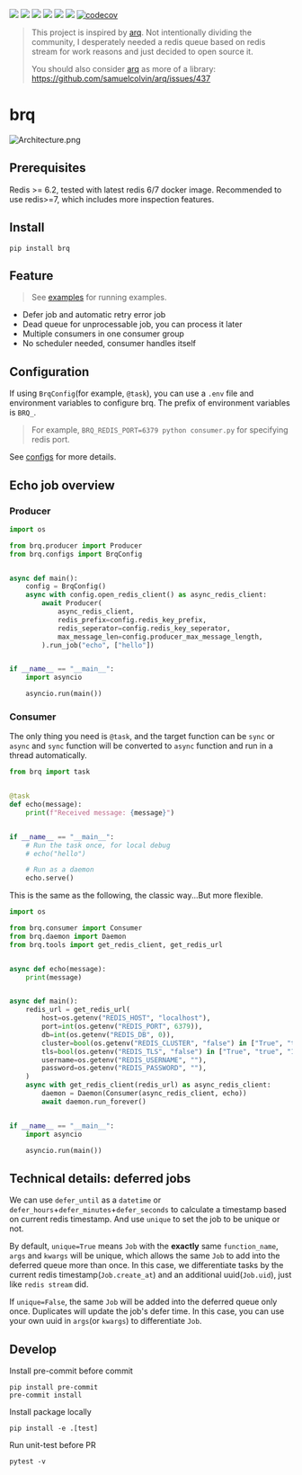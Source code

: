 ![](https://img.shields.io/github/license/wh1isper/brq)
![](https://img.shields.io/github/v/release/wh1isper/brq)
![](https://img.shields.io/docker/image-size/wh1isper/brq)
![](https://img.shields.io/pypi/dm/brq)
![](https://img.shields.io/github/last-commit/wh1isper/brq)
![](https://img.shields.io/pypi/pyversions/brq)
[![codecov](https://codecov.io/gh/Wh1isper/brq/graph/badge.svg?token=84A7BQZIS2)](https://codecov.io/gh/Wh1isper/brq)

> This project is inspired by [arq](https://github.com/samuelcolvin/arq).
> Not intentionally dividing the community, I desperately needed a redis queue based on redis stream for work reasons and just decided to open source it.
>
> You should also consider [arq](https://github.com/samuelcolvin/arq) as more of a library: https://github.com/samuelcolvin/arq/issues/437

# brq

![Architecture.png](./assets/Architecture.png)

## Prerequisites

Redis >= 6.2, tested with latest redis 6/7 docker image. Recommended to use redis>=7, which includes more inspection features.

## Install

`pip install brq`

## Feature

> See [examples](%22./examples%22) for running examples.

- Defer job and automatic retry error job
- Dead queue for unprocessable job, you can process it later
- Multiple consumers in one consumer group
- No scheduler needed, consumer handles itself

## Configuration

If using `BrqConfig`(for example, `@task`), you can use a `.env` file and environment variables to configure brq. The prefix of environment variables is `BRQ_`.

> For example, `BRQ_REDIS_PORT=6379 python consumer.py` for specifying redis port.

See [configs](./brq/configs.py) for more details.

## Echo job overview

### Producer

```python
import os

from brq.producer import Producer
from brq.configs import BrqConfig


async def main():
    config = BrqConfig()
    async with config.open_redis_client() as async_redis_client:
        await Producer(
            async_redis_client,
            redis_prefix=config.redis_key_prefix,
            redis_seperator=config.redis_key_seperator,
            max_message_len=config.producer_max_message_length,
        ).run_job("echo", ["hello"])


if __name__ == "__main__":
    import asyncio

    asyncio.run(main())
```

### Consumer

The only thing you need is `@task`, and the target function can be `sync` or `async` and `sync` function will be converted to `async` function and run in a thread automatically.

```python
from brq import task


@task
def echo(message):
    print(f"Received message: {message}")


if __name__ == "__main__":
    # Run the task once, for local debug
    # echo("hello")

    # Run as a daemon
    echo.serve()
```

This is the same as the following, the classic way...But more flexible.

```python
import os

from brq.consumer import Consumer
from brq.daemon import Daemon
from brq.tools import get_redis_client, get_redis_url


async def echo(message):
    print(message)


async def main():
    redis_url = get_redis_url(
        host=os.getenv("REDIS_HOST", "localhost"),
        port=int(os.getenv("REDIS_PORT", 6379)),
        db=int(os.getenv("REDIS_DB", 0)),
        cluster=bool(os.getenv("REDIS_CLUSTER", "false") in ["True", "true", "1"]),
        tls=bool(os.getenv("REDIS_TLS", "false") in ["True", "true", "1"]),
        username=os.getenv("REDIS_USERNAME", ""),
        password=os.getenv("REDIS_PASSWORD", ""),
    )
    async with get_redis_client(redis_url) as async_redis_client:
        daemon = Daemon(Consumer(async_redis_client, echo))
        await daemon.run_forever()


if __name__ == "__main__":
    import asyncio

    asyncio.run(main())
```

## Technical details: deferred jobs

We can use `defer_until` as a `datetime` or `defer_hours`+`defer_minutes`+`defer_seconds` to calculate a timestamp based on current redis timestamp. And use `unique` to set the job to be unique or not.

By default, `unique=True` means `Job` with the **exactly** same `function_name`, `args` and `kwargs` will be unique, which allows the same `Job` to add into the deferred queue more than once. In this case, we differentiate tasks by the current redis timestamp(`Job.create_at`) and an additional uuid(`Job.uid`), just like `redis stream` did.

If `unique=False`, the same `Job` will be added into the deferred queue only once. Duplicates will update the job's defer time. In this case, you can use your own uuid in `args`(or `kwargs`) to differentiate `Job`.

## Develop

Install pre-commit before commit

```
pip install pre-commit
pre-commit install
```

Install package locally

```
pip install -e .[test]
```

Run unit-test before PR

```
pytest -v
```

